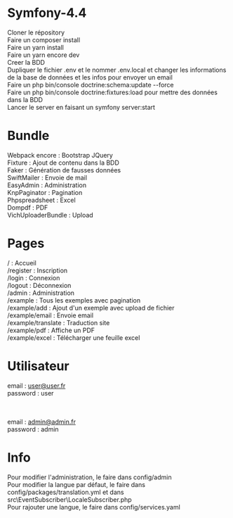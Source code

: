 # Symfony-4.4

Cloner le répository<br/>
Faire un composer install<br/>
Faire un yarn install<br/>
Faire un yarn encore dev<br/>
Creer la BDD<br/>
Dupliquer le fichier .env et le nommer .env.local et changer les informations de la base de données et les infos pour envoyer un email<br/>
Faire un php bin/console doctrine:schema:update --force<br/>
Faire un php bin/console doctrine:fixtures:load pour mettre des données dans la BDD<br/>
Lancer le server en faisant un symfony server:start<br/>

# Bundle

Webpack encore : Bootstrap JQuery<br/>
Fixture : Ajout de contenu dans la BDD<br/>
Faker : Génération de fausses données<br/>
SwiftMailer : Envoie de mail<br/>
EasyAdmin : Administration<br/>
KnpPaginator : Pagination<br/>
Phpspreadsheet : Excel<br/>
Dompdf : PDF<br/>
VichUploaderBundle : Upload<br/>

# Pages

/ : Accueil<br/>
/register : Inscription<br/>
/login : Connexion<br/>
/logout : Déconnexion<br/>
/admin : Administration<br/>
/example : Tous les exemples avec pagination<br/>
/example/add : Ajout d'un exemple avec upload de fichier<br/>
/example/email : Envoie email<br/>
/example/translate : Traduction site<br/>
/example/pdf : Affiche un PDF<br/>
/example/excel : Télécharger une feuille excel<br/>

# Utilisateur

email : user@user.fr<br/>
password : user <br/><br/><br/>

email : admin@admin.fr<br/>
password : admin<br/>

# Info

Pour modifier l'administration, le faire dans config/admin<br/>
Pour modifier la langue par défaut, le faire dans config/packages/translation.yml et dans src\EventSubscriber\LocaleSubscriber.php<br/>
Pour rajouter une langue, le faire dans config/services.yaml<br/>
